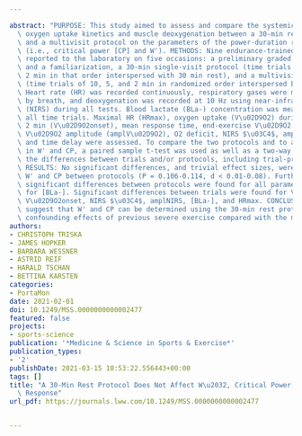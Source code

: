 ---
abstract: "PURPOSE: This study aimed to assess and compare the systemic response of\
  \ oxygen uptake kinetics and muscle deoxygenation between a 30-min rest protocol\
  \ and a multivisit protocol on the parameters of the power-duration relationship\
  \ (i.e., critical power [CP] and W'). METHODS: Nine endurance-trained triathletes\
  \ reported to the laboratory on five occasions: a preliminary graded exercise test\
  \ and a familiarization, a 30-min single-visit protocol (time trials of 10, 5, and\
  \ 2 min in that order interspersed with 30 min rest), and a multivisit protocol\
  \ (time trials of 10, 5, and 2 min in randomized order interspersed by >24 h rest).\
  \ Heart rate (HR) was recorded continuously, respiratory gases were measured breath\
  \ by breath, and deoxygenation was recorded at 10 Hz using near-infrared spectroscopy\
  \ (NIRS) during all tests. Blood lactate (BLa-) concentration was measured before\
  \ all time trials. Maximal HR (HRmax), oxygen uptake (V\u02D9O2) during the first\
  \ 2 min (V\u02D9O2onset), mean response time, end-exercise V\u02D9O2 (V\u02D9O2peak),\
  \ V\u02D9O2 amplitude (amplV\u02D9O2), O2 deficit, NIRS $\u03C4$, amplitude (amplNIRS),\
  \ and time delay were assessed. To compare the two protocols and to assess the differences\
  \ in W' and CP, a paired sample t-test was used as well as a two-way ANOVA to assess\
  \ the differences between trials and/or protocols, including trial-protocol interactions.\
  \ RESULTS: No significant differences, and trivial effect sizes, were found for\
  \ W' and CP between protocols (P = 0.106-0.114, d < 0.01-0.08). Furthermore, no\
  \ significant differences between protocols were found for all parameters, except\
  \ for [BLa-]. Significant differences between trials were found for V\u02D9O2ampl,\
  \ V\u02D9O2onset, NIRS $\u03C4$, amplNIRS, [BLa-], and HRmax. CONCLUSION: Results\
  \ suggest that W' and CP can be determined using the 30-min rest protocol without\
  \ confounding effects of previous severe exercise compared with the multivisit protocol."
authors:
- CHRISTOPH TRISKA
- JAMES HOPKER
- BARBARA WESSNER
- ASTRID REIF
- HARALD TSCHAN
- BETTINA KARSTEN
categories:
- PortaMon
date: 2021-02-01
doi: 10.1249/MSS.0000000000002477
featured: false
projects:
- sports-science
publication: '*Medicine & Science in Sports & Exercise*'
publication_types:
- '2'
publishDate: 2021-03-15 10:53:22.556443+00:00
tags: []
title: "A 30-Min Rest Protocol Does Not Affect W\u2032, Critical Power, and Systemic\
  \ Response"
url_pdf: https://journals.lww.com/10.1249/MSS.0000000000002477

---
